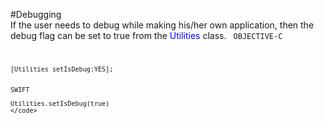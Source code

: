 #Debugging  
If the user needs to debug while making his/her own application, then the debug flag can be set to true from the <font color='blue'>Utilities</font> class.
    <code>
    OBJECTIVE-C

    [Utilities setIsDebug:YES];


    SWIFT

    Utilities.setIsDebug(true)
    </code>